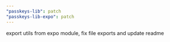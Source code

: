 ```yaml
---
"passkeys-lib": patch
"passkeys-lib-expo": patch
---
```


export utils from expo module, fix file exports and update readme
